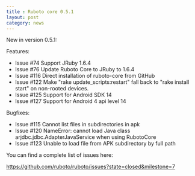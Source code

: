 ```yaml
---
title : Ruboto core 0.5.1
layout: post
category: news
---
```

New in version 0.5.1:

Features:

* Issue #74 Support JRuby 1.6.4
* Issue #76 Update Ruboto Core to JRuby to 1.6.4
* Issue #116 Direct installation of ruboto-core from GitHub
* Issue #122 Make "rake update_scripts:restart" fall back to "rake install start" on non-rooted devices.
* Issue #125 Support for Android SDK 14
* Issue #127 Support for Android 4 api level 14

Bugfixes:

* Issue #115 Cannot list files in subdirectories in apk
* Issue #120 NameError: cannot load Java class arjdbc.jdbc.AdapterJavaService when using RubotoCore
* Issue #123 Unable to load file from APK subdirectory by full path

You can find a complete list of issues here:

https://github.com/ruboto/ruboto/issues?state=closed&milestone=7
